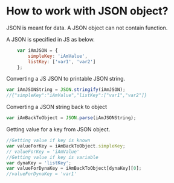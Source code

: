# How to work with JSON object?

JSON is meant for data. A JSON object can not contain function.  

A JSON is specified in JS as below.
```js
	var iAmJSON = { 
		simpleKey: 'iAmValue', 
		listKey: ['var1', 'var2'] 
	};
```
Converting a JS JSON to printable JSON string.
```js
var iAmJSONString = JSON.stringify(iAmJSON);
//{"simpleKey":"iAmValue","listKey":["var1","var2"]}
```
Converting a JSON string back to object
```js
var iAmBackToObject = JSON.parse(iAmJSONString);
```
Getting value for a key from JSON object.
```js
//Getting value if key is known
var valueForKey = iAmBackToObject.simpleKey;
// valueForKey = 'iAmValue'
//Getting value if key is variable
var dynaKey = 'listKey';
var valueForDynaKey = iAmBackToObject[dynaKey][0];
//valueForDynaKey = 'var1'
```
